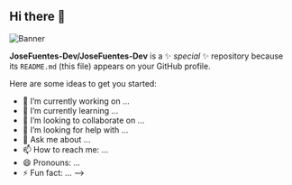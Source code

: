 ## Hi there 👋

![Banner](https://github.com/user-attachments/assets/c620a20a-3b3d-4c7d-8025-74ede5ce4485)

**JoseFuentes-Dev/JoseFuentes-Dev** is a ✨ _special_ ✨ repository because its `README.md` (this file) appears on your GitHub profile.

Here are some ideas to get you started:

- 🔭 I’m currently working on ...
- 🌱 I’m currently learning ...
- 👯 I’m looking to collaborate on ...
- 🤔 I’m looking for help with ...
- 💬 Ask me about ...
- 📫 How to reach me: ...
- 😄 Pronouns: ...
- ⚡ Fun fact: ...
-->
